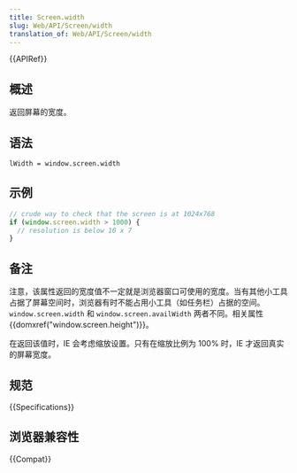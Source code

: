 ```yaml
---
title: Screen.width
slug: Web/API/Screen/width
translation_of: Web/API/Screen/width
---
```

{{APIRef}}

## 概述

返回屏幕的宽度。

## 语法

```plain
lWidth = window.screen.width
```

## 示例

```js
// crude way to check that the screen is at 1024x768
if (window.screen.width > 1000) {
  // resolution is below 10 x 7
}
```

## 备注

注意，该属性返回的宽度值不一定就是浏览器窗口可使用的宽度。当有其他小工具占据了屏幕空间时，浏览器有时不能占用小工具（如任务栏）占据的空间。`window.screen.width` 和 `window.screen.availWidth` 两者不同。相关属性 {{domxref("window.screen.height")}}。

在返回该值时，IE 会考虑缩放设置。只有在缩放比例为 100% 时，IE 才返回真实的屏幕宽度。

## 规范

{{Specifications}}

## 浏览器兼容性

{{Compat}}
